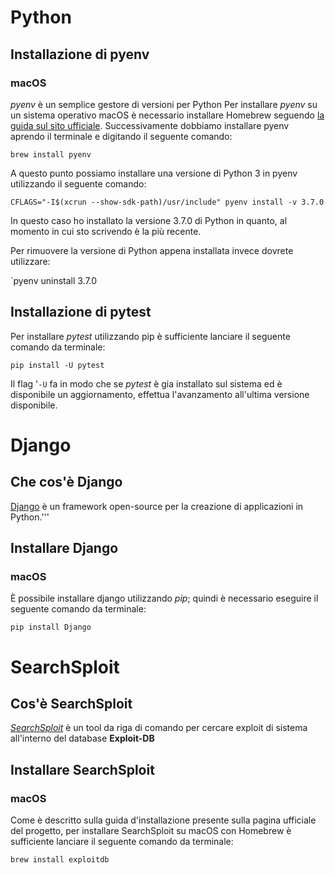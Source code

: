 # Python

## Installazione di pyenv

### macOS

_pyenv_ è un semplice gestore di versioni per Python
Per installare _pyenv_ su un sistema operativo macOS è necessario installare Homebrew seguendo [la guida sul sito ufficiale](https://docs.brew.sh/Installation).
Successivamente dobbiamo installare pyenv aprendo il terminale e digitando il seguente comando:

`brew install pyenv`

A questo punto possiamo installare una versione di Python 3 in pyenv utilizzando il seguente comando:

`CFLAGS="-I$(xcrun --show-sdk-path)/usr/include" pyenv install -v 3.7.0`

In questo caso ho installato la versione 3.7.0 di Python in quanto, al momento in cui sto scrivendo è la più recente.

Per rimuovere la versione di Python appena installata invece dovrete utilizzare:

`pyenv uninstall 3.7.0


## Installazione di pytest

Per installare _pytest_ utilizzando pip è sufficiente lanciare il seguente comando da terminale:

`pip install -U pytest`

Il flag '`-U` fa in modo che se _pytest_ è gia installato sul sistema ed è disponibile un aggiornamento, effettua l'avanzamento all'ultima versione disponibile.


# Django

## Che cos'è Django
[Django](https://www.djangoproject.com/) è un framework open-source per la creazione di applicazioni in Python.'''


## Installare Django

### macOS
È possibile installare django utilizzando _pip_; quindi è necessario eseguire il seguente comando da terminale:

`pip install Django`



# SearchSploit

## Cos'è SearchSploit
[_SearchSploit_](https://www.exploit-db.com/) è un tool da riga di comando per cercare exploit di sistema all'interno del database **Exploit-DB**

## Installare SearchSploit

### macOS
Come è descritto sulla guida d'installazione presente sulla pagina ufficiale del progetto, per installare SearchSploit su macOS con Homebrew è sufficiente lanciare il seguente comando da terminale:

`brew install exploitdb`
